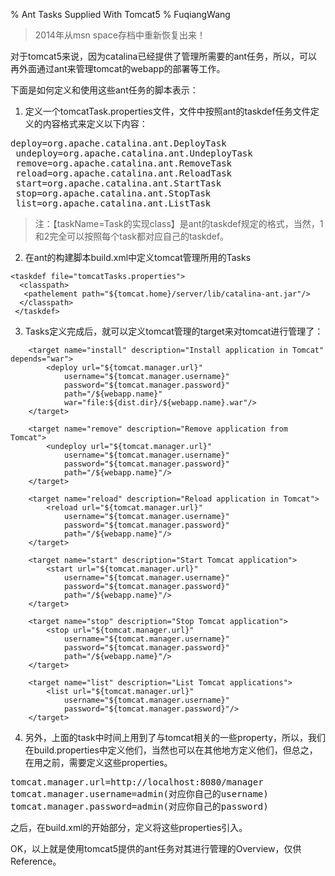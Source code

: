 % Ant Tasks Supplied With Tomcat5
% FuqiangWang

> 2014年从msn space存档中重新恢复出来！

对于tomcat5来说，因为catalina已经提供了管理所需要的ant任务，所以，可以再外面通过ant来管理tomcat的webapp的部署等工作。

下面是如何定义和使用这些ant任务的脚本表示：

1. 定义一个tomcatTask.properties文件，文件中按照ant的taskdef任务文件定义的内容格式来定义以下内容：

<pre>
deploy=org.apache.catalina.ant.DeployTask
 undeploy=org.apache.catalina.ant.UndeployTask
 remove=org.apache.catalina.ant.RemoveTask
 reload=org.apache.catalina.ant.ReloadTask
 start=org.apache.catalina.ant.StartTask
 stop=org.apache.catalina.ant.StopTask
 list=org.apache.catalina.ant.ListTask
</pre>

> 注：【taskName=Task的实现class】是ant的taskdef规定的格式，当然，1和2完全可以按照每个task都对应自己的taskdef。

2. 在ant的构建脚本build.xml中定义tomcat管理所用的Tasks

~~~~~~~ {.xml}
<taskdef file="tomcatTasks.properties">
  <classpath>
   <pathelement path="${tomcat.home}/server/lib/catalina-ant.jar"/>
  </classpath>
 </taskdef>
~~~~~~~

3. Tasks定义完成后，就可以定义tomcat管理的target来对tomcat进行管理了：

~~~~~~~ {.xml}
    <target name="install" description="Install application in Tomcat" depends="war">
        <deploy url="${tomcat.manager.url}"
            username="${tomcat.manager.username}"
            password="${tomcat.manager.password}"
            path="/${webapp.name}"
            war="file:${dist.dir}/${webapp.name}.war"/>
    </target>

    <target name="remove" description="Remove application from Tomcat">
        <undeploy url="${tomcat.manager.url}"
            username="${tomcat.manager.username}"
            password="${tomcat.manager.password}"
            path="/${webapp.name}"/>
    </target>

    <target name="reload" description="Reload application in Tomcat">
        <reload url="${tomcat.manager.url}"
            username="${tomcat.manager.username}"
            password="${tomcat.manager.password}"
            path="/${webapp.name}"/>
    </target>

    <target name="start" description="Start Tomcat application">
        <start url="${tomcat.manager.url}"
            username="${tomcat.manager.username}"
            password="${tomcat.manager.password}"
            path="/${webapp.name}"/>
    </target>

    <target name="stop" description="Stop Tomcat application">
        <stop url="${tomcat.manager.url}"
            username="${tomcat.manager.username}"
            password="${tomcat.manager.password}"
            path="/${webapp.name}"/>
    </target>

    <target name="list" description="List Tomcat applications">
        <list url="${tomcat.manager.url}"
            username="${tomcat.manager.username}"
            password="${tomcat.manager.password}"/>
    </target>
~~~~~~~

4. 另外，上面的task中时间上用到了与tomcat相关的一些property，所以，我们在build.properties中定义他们，当然也可以在其他地方定义他们，但总之，在用之前，需要定义这些properties。

<pre>
tomcat.manager.url=http://localhost:8080/manager
tomcat.manager.username=admin(对应你自己的username)
tomcat.manager.password=admin(对应你自己的password)
</pre>

之后，在build.xml的开始部分，定义<property file="build.properties"/>将这些properties引入。

OK，以上就是使用tomcat5提供的ant任务对其进行管理的Overview，仅供Reference。



